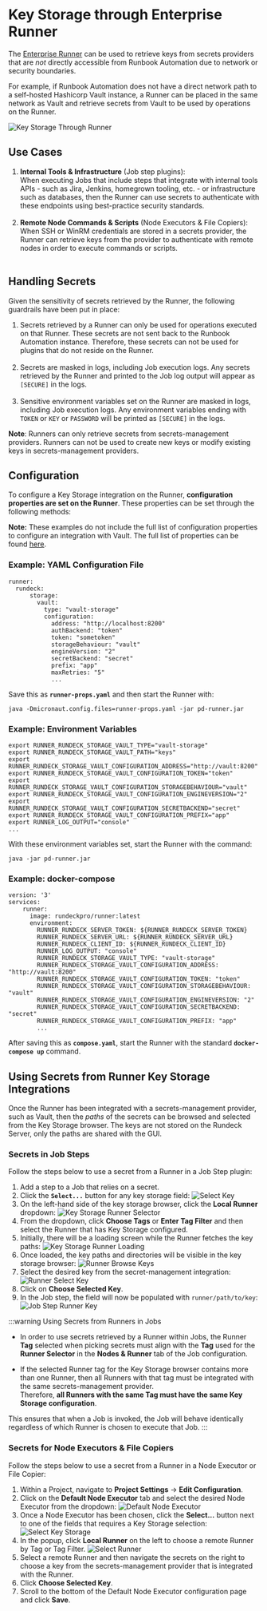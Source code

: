 # Key Storage through Enterprise Runner
The [Enterprise Runner](/administration/runner/index.md) can be used to retrieve keys from secrets providers that are _not_ directly accessible from Runbook Automation due to network or security boundaries.

For example, if Runbook Automation does not have a direct network path to a self-hosted Hashicorp Vault instance, a Runner can be placed in the same network as Vault and retrieve secrets from Vault to be used by operations on the Runner.

![Key Storage Through Runner](/assets/img/key-storage-runner-browse.png)<br>

## Use Cases
1. **Internal Tools & Infrastructure** (Job step plugins):  
   When executing Jobs that include steps that integrate with internal tools APIs - such as Jira, Jenkins, homegrown tooling, etc. - or infrastructure such as databases, then the Runner can use secrets to authenticate with these endpoints using best-practice security standards.<br><br>
1. **Remote Node Commands & Scripts** (Node Executors & File Copiers):  
   When SSH or WinRM credentials are stored in a secrets provider, the Runner can retrieve keys from the provider to authenticate with remote nodes in order to execute commands or scripts.<br><br>

[comment]: <> (1. **Inventory Discovery** &#40;Node Sources&#41;:  )

[comment]: <> (The Runner can be used to discover inventory in secure or remote environments. By retrieving keys from a secrets-provider, the Runner can authenticate with an API endpoint, such as the VMware vSphere API, in order to retrieve node inventory.)


## Handling Secrets
Given the sensitivity of secrets retrieved by the Runner, the following guardrails have been put in place:

1. Secrets retrieved by a Runner can only be used for operations executed on that Runner.  These secrets are not sent back to the  Runbook Automation instance.  Therefore, these secrets can not be used for plugins that do not reside on the Runner.<br><br>
2. Secrets are masked in logs, including Job execution logs.  Any secrets retrieved by the Runner and printed to the Job log output will appear as `[SECURE]` in the logs.<br><br>
3. Sensitive environment variables set on the Runner are masked in logs, including Job execution logs.  Any environment variables ending with `TOKEN` or `KEY` or `PASSWORD` will be printed as `[SECURE]` in the logs.

**Note**: Runners can only retrieve secrets from secrets-management providers. Runners can not be used to create new keys or modify existing keys in secrets-management providers.

## Configuration
To configure a Key Storage integration on the Runner, **configuration properties are set on the Runner**. These properties can be set through the following methods:

**Note:** These examples do not include the full list of configuration properties to configure an integration with Vault.  The full list of properties can be found [here](/manual/key-storage/storage-plugins/vault.md#configuration).

### Example: YAML Configuration File
```
runner:
  rundeck:
      storage:
        vault:
          type: "vault-storage"
          configuration:
            address: "http://localhost:8200"
            authBackend: "token"
            token: "sometoken"
            storageBehaviour: "vault"
            engineVersion: "2"
            secretBackend: "secret"
            prefix: "app"
            maxRetries: "5"
            ...
```
Save this as **`runner-props.yaml`** and then start the Runner with:
```
java -Dmicronaut.config.files=runner-props.yaml -jar pd-runner.jar
```

### Example: Environment Variables
```
export RUNNER_RUNDECK_STORAGE_VAULT_TYPE="vault-storage"
export RUNNER_RUNDECK_STORAGE_VAULT_PATH="keys"
export RUNNER_RUNDECK_STORAGE_VAULT_CONFIGURATION_ADDRESS="http://vault:8200"
export RUNNER_RUNDECK_STORAGE_VAULT_CONFIGURATION_TOKEN="token"
export RUNNER_RUNDECK_STORAGE_VAULT_CONFIGURATION_STORAGEBEHAVIOUR="vault"
export RUNNER_RUNDECK_STORAGE_VAULT_CONFIGURATION_ENGINEVERSION="2"
export RUNNER_RUNDECK_STORAGE_VAULT_CONFIGURATION_SECRETBACKEND="secret"
export RUNNER_RUNDECK_STORAGE_VAULT_CONFIGURATION_PREFIX="app"
export RUNNER_LOG_OUTPUT="console"
...
```
With these environment variables set, start the Runner with the command:
```
java -jar pd-runner.jar
```

### Example: docker-compose
```
version: '3'
services:
    runner:
      image: rundeckpro/runner:latest
      environment:
        RUNNER_RUNDECK_SERVER_TOKEN: ${RUNNER_RUNDECK_SERVER_TOKEN}
        RUNNER_RUNDECK_SERVER_URL: ${RUNNER_RUNDECK_SERVER_URL}
        RUNNER_RUNDECK_CLIENT_ID: ${RUNNER_RUNDECK_CLIENT_ID}
        RUNNER_LOG_OUTPUT: "console"
        RUNNER_RUNDECK_STORAGE_VAULT_TYPE: "vault-storage"
        RUNNER_RUNDECK_STORAGE_VAULT_CONFIGURATION_ADDRESS: "http://vault:8200"
        RUNNER_RUNDECK_STORAGE_VAULT_CONFIGURATION_TOKEN: "token"
        RUNNER_RUNDECK_STORAGE_VAULT_CONFIGURATION_STORAGEBEHAVIOUR: "vault"
        RUNNER_RUNDECK_STORAGE_VAULT_CONFIGURATION_ENGINEVERSION: "2"
        RUNNER_RUNDECK_STORAGE_VAULT_CONFIGURATION_SECRETBACKEND: "secret"
        RUNNER_RUNDECK_STORAGE_VAULT_CONFIGURATION_PREFIX: "app"
        ...
```
After saving this as **`compose.yaml`**, start the Runner with the standard **`docker-compose up`** command.

## Using Secrets from Runner Key Storage Integrations

Once the Runner has been integrated with a secrets-management provider, such as Vault, then the _paths_ of the secrets can be browsed and selected
from the Key Storage browser.  The keys are not stored on the Rundeck Server, only the paths are shared with the GUI.

### Secrets in Job Steps

Follow the steps below to use a secret from a Runner in a Job Step plugin:

1. Add a step to a Job that relies on a secret.
2. Click the **`Select...`** button for any key storage field:
   ![Select Key](/assets/img/http-job-step-select-key.png)
3. On the left-hand side of the key storage browser, click the **Local Runner** dropdown:
   ![Key Storage Runner Selector](/assets/img/key-storage-runner-selector.png)
4. From the dropdown, click **Choose Tags** or **Enter Tag Filter** and then select the Runner that has Key Storage configured.
5. Initially, there will be a loading screen while the Runner fetches the key paths:
   ![Key Storage Runner Loading](/assets/img/key-storage-runner-loading.png)
6. Once loaded, the key paths and directories will be visible in the key storage browser:
   ![Runner Browse Keys](/assets/img/key-storage-runner-browse.png)
7. Select the desired key from the secret-management integration:
   ![Runner Select Key](/assets/img/runner-select-key.png)
8. Click on **Choose Selected Key**.
9. In the Job step, the field will now be populated with `runner/path/to/key`:
   ![Job Step Runner Key](/assets/img/job-step-using-runner-key.png)

:::warning Using Secrets from Runners in Jobs
* In order to use secrets retrieved by a Runner within Jobs, the Runner **Tag** selected when picking secrets must align with the **Tag**
  used for the **Runner Selector** in the **Nodes & Runner** tab of the Job configuration.

* If the selected Runner tag for the Key Storage browser contains more than one Runner, then all Runners with that tag must be integrated with the same secrets-management provider.  
  Therefore, **all Runners with the same Tag must have the same Key Storage configuration**.

This ensures that when a Job is invoked, the Job will behave identically regardless of which Runner is chosen to execute that Job.
:::

### Secrets for Node Executors & File Copiers

Follow the steps below to use a secret from a Runner in a Node Executor or File Copier:

1. Within a Project, navigate to **Project Settings** -> **Edit Configuration**.
2. Click on the **Default Node Executor** tab and select the desired Node Executor from the dropdown:
   ![Default Node Executor](/assets/img/default-node-executor-selection.png)
3. Once a Node Executor has been chosen, click the **Select...** button next to one of the fields that requires a Key Storage selection:
   ![Select Key Storage](/assets/img/default-node-executor-select-secret.png)
4. In the popup, click **Local Runner** on the left to choose a remote Runner by Tag or Tag Filter.
   ![Select Runner](/assets/img/default-ne-choose-runner.png)
5. Select a remote Runner and then navigate the secrets on the right to choose a key from the secrets-management provider that is integrated with the Runner.
6. Click **Choose Selected Key**.
7. Scroll to the bottom of the Default Node Executor configuration page and click **Save**.